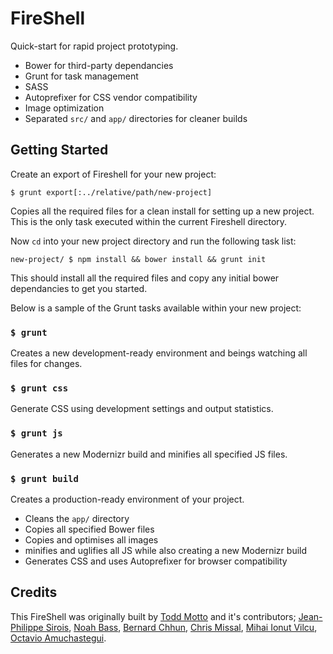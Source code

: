 # FireShell

Quick-start for rapid project prototyping.

+ Bower for third-party dependancies
+ Grunt for task management
+ SASS
+ Autoprefixer for CSS vendor compatibility
+ Image optimization
+ Separated `src/` and `app/` directories for cleaner builds

## Getting Started

Create an export of Fireshell for your new project:

`$ grunt export[:../relative/path/new-project]`

Copies all the required files for a clean install for setting up a new project. This is the only task executed within the current Fireshell directory.

Now `cd` into your new project directory and run the following task list:

`new-project/ $ npm install && bower install && grunt init`

This should install all the required files and copy any initial bower dependancies to get you started.

Below is a sample of the Grunt tasks available within your new project:

### `$ grunt`

Creates a new development-ready environment and beings watching all files for changes.

### `$ grunt css`

Generate CSS using development settings and output statistics.

### `$ grunt js`

Generates a new Modernizr build and minifies all specified JS files. 

### `$ grunt build`

Creates a production-ready environment of your project. 

+ Cleans the `app/` directory
+ Copies all specified Bower files
+ Copies and optimises all images
+ minifies and uglifies all JS while also creating a new Modernizr build
+ Generates CSS and uses Autoprefixer for browser compatibility

## Credits

This FireShell was originally built by [Todd Motto](//github.com/toddmotto) and it's contributors; [Jean-Philippe Sirois](//github.com/jpsirois), [Noah Bass](//github.com/noahbass), [Bernard Chhun](//github.com/bchhun), [Chris Missal](//github.com/ChrisMissal), [Mihai Ionut Vilcu](//github.com/ionutvmi), [Octavio Amuchastegui](//github.com/octavioamu).

